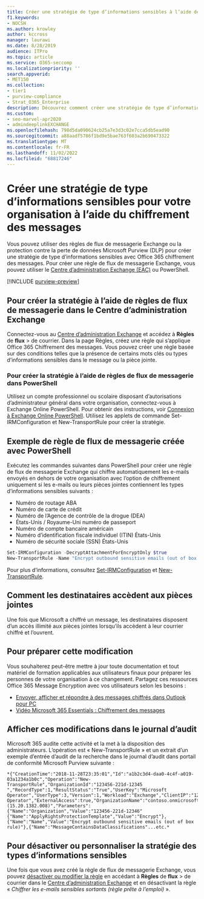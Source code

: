 ```yaml
---
title: Créer une stratégie de type d’informations sensibles à l’aide de Office 365 Message Encryption
f1.keywords:
- NOCSH
ms.author: krowley
author: kccross
manager: laurawi
ms.date: 8/28/2019
audience: ITPro
ms.topic: article
ms.service: O365-seccomp
ms.localizationpriority: ''
search.appverid:
- MET150
ms.collection:
- tier1
- purview-compliance
- Strat_O365_Enterprise
description: Découvrez comment créer une stratégie de type d’informations sensibles pour votre organisation à l’aide de Office 365 Chiffrement des messages.
ms.custom:
- seo-marvel-apr2020
- admindeeplinkEXCHANGE
ms.openlocfilehash: 798d5da090624cb25a7e3d3c02e7cca5db5ead90
ms.sourcegitcommit: a88aadf5786f1bd9e5bae763f603a2b690473322
ms.translationtype: MT
ms.contentlocale: fr-FR
ms.lasthandoff: 11/02/2022
ms.locfileid: "68817246"
---
```

# <a name="create-a-sensitive-information-type-policy-for-your-organization-using-message-encryption"></a>Créer une stratégie de type d’informations sensibles pour votre organisation à l’aide du chiffrement des messages

Vous pouvez utiliser des règles de flux de messagerie Exchange ou la protection contre la perte de données Microsoft Purview (DLP) pour créer une stratégie de type d’informations sensibles avec Office 365 chiffrement des messages. Pour créer une règle de flux de messagerie Exchange, vous pouvez utiliser le <a href="https://go.microsoft.com/fwlink/p/?linkid=2059104" target="_blank">Centre d’administration Exchange (EAC)</a> ou PowerShell.

[!INCLUDE [purview-preview](../includes/purview-preview.md)]

## <a name="to-create-the-policy-by-using-mail-flow-rules-in-the-eac"></a>Pour créer la stratégie à l’aide de règles de flux de messagerie dans le Centre d’administration Exchange

Connectez-vous au <a href="https://go.microsoft.com/fwlink/p/?linkid=2059104" target="_blank">Centre d’administration Exchange</a> et accédez à **Règles** de **flux** >  de courrier. Dans la page Règles, créez une règle qui s’applique Office 365 Chiffrement des messages. Vous pouvez créer une règle basée sur des conditions telles que la présence de certains mots clés ou types d’informations sensibles dans le message ou la pièce jointe.

### <a name="to-create-the-policy-by-using-mail-flow-rules-in-powershell"></a>Pour créer la stratégie à l’aide de règles de flux de messagerie dans PowerShell

Utilisez un compte professionnel ou scolaire disposant d’autorisations d’administrateur général dans votre organisation, connectez-vous à Exchange Online PowerShell. Pour obtenir des instructions, voir [Connexion à Exchange Online PowerShell](/powershell/exchange/connect-to-exchange-online-powershell). Utilisez les applets de commande Set-IRMConfiguration et New-TransportRule pour créer la stratégie.

## <a name="example-mail-flow-rule-created-with-powershell"></a>Exemple de règle de flux de messagerie créée avec PowerShell

Exécutez les commandes suivantes dans PowerShell pour créer une règle de flux de messagerie Exchange qui chiffre automatiquement les e-mails envoyés en dehors de votre organisation avec l’option de chiffrement uniquement si les e-mails ou leurs pièces jointes contiennent les types d’informations sensibles suivants :

- Numéro de routage ABA
- Numéro de carte de crédit
- Numéro de l’Agence de contrôle de la drogue (DEA)
- États-Unis / Royaume-Uni numéro de passeport
- Numéro de compte bancaire américain
- Numéro d’identification fiscale individuel (ITIN) États-Unis
- Numéro de sécurité sociale (SSN) États-Unis

```powershell
Set-IRMConfiguration -DecryptAttachmentForEncryptOnly $true
New-TransportRule -Name "Encrypt outbound sensitive emails (out of box rule)" -SentToScope  NotInOrganization  -ApplyRightsProtectionTemplate "Encrypt" -MessageContainsDataClassifications @(@{Name="ABA Routing Number"; minCount="1"},@{Name="Credit Card Number"; minCount="1"},@{Name="Drug Enforcement Agency (DEA) Number"; minCount="1"},@{Name="U.S. / U.K. Passport Number"; minCount="1"},@{Name="U.S. Bank Account Number"; minCount="1"},@{Name="U.S. Individual Taxpayer Identification Number (ITIN)"; minCount="1"},@{Name="U.S. Social Security Number (SSN)"; minCount="1"}) -SenderNotificationType "NotifyOnly"
```

Pour plus d’informations, consultez [Set-IRMConfiguration](/powershell/module/exchange/set-irmconfiguration) et [New-TransportRule](/powershell/module/exchange/new-transportrule).

## <a name="how-recipients-access-attachments"></a>Comment les destinataires accèdent aux pièces jointes

Une fois que Microsoft a chiffré un message, les destinataires disposent d’un accès illimité aux pièces jointes lorsqu’ils accèdent à leur courrier chiffré et l’ouvrent.

## <a name="to-prepare-for-this-change"></a>Pour préparer cette modification

Vous souhaiterez peut-être mettre à jour toute documentation et tout matériel de formation applicables aux utilisateurs finaux pour préparer les personnes de votre organisation à ce changement. Partagez ces ressources Office 365 Message Encryption avec vos utilisateurs selon les besoins :

- [Envoyer, afficher et répondre à des messages chiffrés dans Outlook pour PC](https://support.microsoft.com/office/send-view-and-reply-to-encrypted-messages-in-outlook-for-pc-eaa43495-9bbb-4fca-922a-df90dee51980)
- [Vidéo Microsoft 365 Essentials : Chiffrement des messages](https://youtu.be/CQR0cG_iEUc)

## <a name="view-these-changes-in-the-audit-log"></a>Afficher ces modifications dans le journal d’audit

Microsoft 365 audite cette activité et la met à la disposition des administrateurs. L’opération est « New-TransportRule » et un extrait d’un exemple d’entrée d’audit de la recherche dans le journal d’audit dans portail de conformité Microsoft Purview suivante :

```text
*{"CreationTime":"2018-11-28T23:35:01","Id":"a1b2c3d4-daa0-4c4f-a019-03a1234a1b0c","Operation":"New-TransportRule","OrganizationId":"123456-221d-12345 ","RecordType":1,"ResultStatus":"True","UserKey":"Microsoft Operator","UserType":3,"Version":1,"Workload":"Exchange","ClientIP":"123.456.147.68:17584","ObjectId":"","UserId":"Microsoft Operator","ExternalAccess":true,"OrganizationName":"contoso.onmicrosoft.com","OriginatingServer":"CY4PR13MBXXXX (15.20.1382.008)","Parameters": {"Name":"Organization","Value":"123456-221d-12346"{"Name":"ApplyRightsProtectionTemplate","Value":"Encrypt"},{"Name":"Name","Value":"Encrypt outbound sensitive emails (out of box rule)"},{"Name":"MessageContainsDataClassifications"...etc.*
```

## <a name="to-disable-or-customize-the-sensitive-information-types-policy"></a>Pour désactiver ou personnaliser la stratégie des types d’informations sensibles

Une fois que vous avez créé la règle de flux de messagerie Exchange, vous pouvez [désactiver ou modifier la règle](/exchange/security-and-compliance/mail-flow-rules/manage-mail-flow-rules#enable-or-disable-a-mail-flow-rule) en accédant à **Règles** de **flux** >  de courrier dans le <a href="https://go.microsoft.com/fwlink/p/?linkid=2059104" target="_blank">Centre d’administration Exchange</a> et en désactivant la règle « *Chiffrer les e-mails sensibles sortants (règle prête à l’emploi)* ».
